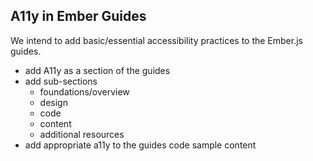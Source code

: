 
## A11y in Ember Guides

We intend to add basic/essential accessibility practices to the Ember.js guides. 

- add A11y as a section of the guides
- add sub-sections
  - foundations/overview
  - design
  - code
  - content
  - additional resources
- add appropriate a11y to the guides code sample content
